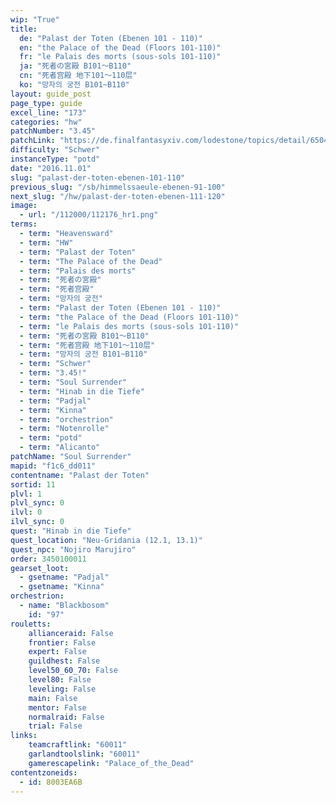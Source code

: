 ```yaml
---
wip: "True"
title:
  de: "Palast der Toten (Ebenen 101 - 110)"
  en: "the Palace of the Dead (Floors 101-110)"
  fr: "le Palais des morts (sous-sols 101-110)"
  ja: "死者の宮殿 B101～B110"
  cn: "死者宫殿 地下101～110层"
  ko: "망자의 궁전 B101~B110"
layout: guide_post
page_type: guide
excel_line: "173"
categories: "hw"
patchNumber: "3.45"
patchLink: "https://de.finalfantasyxiv.com/lodestone/topics/detail/6504bd9c31753524f73b6a941b4a7ca007156317"
difficulty: "Schwer"
instanceType: "potd"
date: "2016.11.01"
slug: "palast-der-toten-ebenen-101-110"
previous_slug: "/sb/himmelssaeule-ebenen-91-100"
next_slug: "/hw/palast-der-toten-ebenen-111-120"
image:
  - url: "/112000/112176_hr1.png"
terms:
  - term: "Heavensward"
  - term: "HW"
  - term: "Palast der Toten"
  - term: "The Palace of the Dead"
  - term: "Palais des morts"
  - term: "死者の宮殿"
  - term: "死者宫殿"
  - term: "망자의 궁전"
  - term: "Palast der Toten (Ebenen 101 - 110)"
  - term: "the Palace of the Dead (Floors 101-110)"
  - term: "le Palais des morts (sous-sols 101-110)"
  - term: "死者の宮殿 B101～B110"
  - term: "死者宫殿 地下101～110层"
  - term: "망자의 궁전 B101~B110"
  - term: "Schwer"
  - term: "3.45!"
  - term: "Soul Surrender"
  - term: "Hinab in die Tiefe"
  - term: "Padjal"
  - term: "Kinna"
  - term: "orchestrion"
  - term: "Notenrolle"
  - term: "potd"
  - term: "Alicanto"
patchName: "Soul Surrender"
mapid: "f1c6_dd011"
contentname: "Palast der Toten"
sortid: 11
plvl: 1
plvl_sync: 0
ilvl: 0
ilvl_sync: 0
quest: "Hinab in die Tiefe"
quest_location: "Neu-Gridania (12.1, 13.1)"
quest_npc: "Nojiro Marujiro"
order: 3450100011
gearset_loot:
  - gsetname: "Padjal"
  - gsetname: "Kinna"
orchestrion:
  - name: "Blackbosom"
    id: "97"
rouletts:
    allianceraid: False
    frontier: False
    expert: False
    guildhest: False
    level50_60_70: False
    level80: False
    leveling: False
    main: False
    mentor: False
    normalraid: False
    trial: False
links:
    teamcraftlink: "60011"
    garlandtoolslink: "60011"
    gamerescapelink: "Palace_of_the_Dead"
contentzoneids:
  - id: 8003EA6B
---
```

